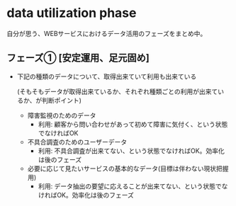# data utilization phase
自分が思う、WEBサービスにおけるデータ活用のフェーズをまとめ中。

## フェーズ① [安定運用、足元固め]

- 下記の種類のデータについて、取得出来ていて利用も出来ている

    (そもそもデータが取得出来ているか、それぞれ種類ごとの利用が出来ているか、が判断ポイント)

    - 障害監視のためのデータ
        - 利用: 顧客から問い合わせがあって初めて障害に気付く、という状態でなければOK
    - 不具合調査のためのユーザーデータ
        - 利用: 不具合調査が出来てない、という状態でなければOK。効率化は後のフェーズ
    - 必要に応じて見たいサービスの基本的なデータ(目標は伴わない現状把握用)
        - 利用: データ抽出の要望に応えることが出来てない、という状態でなければOK。効率化は後のフェーズ